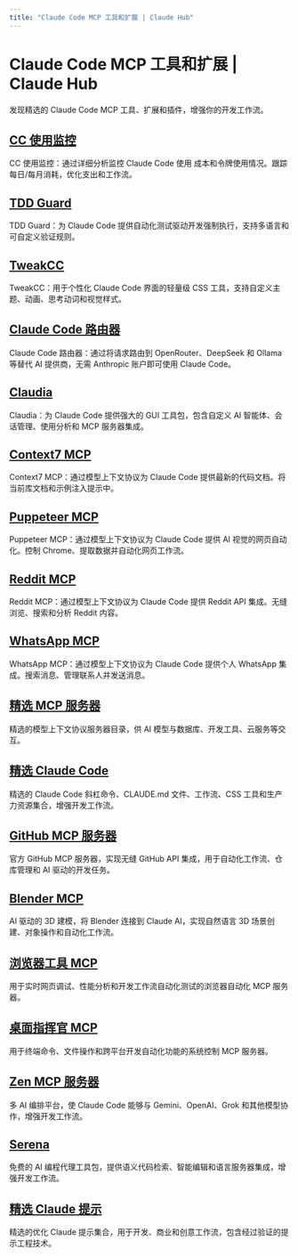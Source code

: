 ```yaml
---
title: "Claude Code MCP 工具和扩展 | Claude Hub"
---
```


# Claude Code MCP 工具和扩展 | Claude Hub

发现精选的 Claude Code MCP 工具、扩展和插件，增强你的开发工作流。

## [CC 使用监控](claude-code-mcps-cc-usage.html)

CC 使用监控：通过详细分析监控 Claude Code 使用 成本和令牌使用情况。跟踪每日/每月消耗，优化支出和工作流。

## [TDD Guard](claude-code-mcps-tdd-guard.html)

TDD Guard：为 Claude Code 提供自动化测试驱动开发强制执行，支持多语言和可自定义验证规则。

## [TweakCC](claude-code-mcps-tweakcc.html)

TweakCC：用于个性化 Claude Code 界面的轻量级 CSS 工具，支持自定义主题、动画、思考动词和视觉样式。

## [Claude Code 路由器](claude-code-mcps-claude-code-router.html)

Claude Code 路由器：通过将请求路由到 OpenRouter、DeepSeek 和 Ollama 等替代 AI 提供商，无需 Anthropic 账户即可使用 Claude Code。

## [Claudia](claude-code-mcps-serena.html)

Claudia：为 Claude Code 提供强大的 GUI 工具包，包含自定义 AI 智能体、会话管理、使用分析和 MCP 服务器集成。

## [Context7 MCP](claude-code-mcps-awesome-mcp-servers.html)

Context7 MCP：通过模型上下文协议为 Claude Code 提供最新的代码文档。将当前库文档和示例注入提示中。

## [Puppeteer MCP](claude-code-mcps-puppeteer-mcp.html)

Puppeteer MCP：通过模型上下文协议为 Claude Code 提供 AI 视觉的网页自动化。控制 Chrome、提取数据并自动化网页工作流。

## [Reddit MCP](claude-code-mcps-reddit-mcp.html)

Reddit MCP：通过模型上下文协议为 Claude Code 提供 Reddit API 集成。无缝浏览、搜索和分析 Reddit 内容。

## [WhatsApp MCP](claude-code-mcps-whatsapp-mcp.html)

WhatsApp MCP：通过模型上下文协议为 Claude Code 提供个人 WhatsApp 集成。搜索消息、管理联系人并发送消息。

## [精选 MCP 服务器](claude-code-mcps-awesome-mcp-servers.html)

精选的模型上下文协议服务器目录，供 AI 模型与数据库、开发工具、云服务等交互。

## [精选 Claude Code](claude-code-mcps-awesome-claude-code.html)

精选的 Claude Code 斜杠命令、CLAUDE.md 文件、工作流、CSS 工具和生产力资源集合，增强开发工作流。

## [GitHub MCP 服务器](claude-code-mcps-github-mcp-server.html)

官方 GitHub MCP 服务器，实现无缝 GitHub API 集成，用于自动化工作流、仓库管理和 AI 驱动的开发任务。

## [Blender MCP](claude-code-mcps-blender-mcp.html)

AI 驱动的 3D 建模，将 Blender 连接到 Claude AI，实现自然语言 3D 场景创建、对象操作和自动化工作流。

## [浏览器工具 MCP](claude-code-mcps-browser-tools-mcp.html)

用于实时网页调试、性能分析和开发工作流自动化测试的浏览器自动化 MCP 服务器。

## [桌面指挥官 MCP](claude-code-mcps-desktop-commander-mcp.html)

用于终端命令、文件操作和跨平台开发自动化功能的系统控制 MCP 服务器。

## [Zen MCP 服务器](claude-code-mcps-zen-mcp-server.html)

多 AI 编排平台，使 Claude Code 能够与 Gemini、OpenAI、Grok 和其他模型协作，增强开发工作流。

## [Serena](claude-code-mcps-serena.html)

免费的 AI 编程代理工具包，提供语义代码检索、智能编辑和语言服务器集成，增强开发工作流。

## [精选 Claude 提示](claude-code-mcps-awesome-claude-prompts.html)

精选的优化 Claude 提示集合，用于开发、商业和创意工作流，包含经过验证的提示工程技术。
